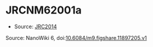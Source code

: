 <a name="material" />

# JRCNM62001a
<script type="application/ld+json">
  {
    "@context": "https://schema.org/",
    "@type": "ChemicalSubstance",
    "@id": "https://egonw.github.io/nanowiki/nanowiki377.html#material",
    "http://purl.org/dc/terms/conformsTo":
      {
        "@type": "CreativeWork",
        "@id": "https://bioschemas.org/profiles/ChemicalSubstance/0.4-RELEASE/"
      },
    "identfier": "377",
    "name": "JRCNM62001a",
    "url": "https://egonw.github.io/nanowiki/nanowiki377.html#material",
    "sameAs": "http://127.0.0.1/mediawiki/index.php/Special:URIResolver/JRCNM62001a"
  }
</script>


* Source: [JRC2014](articleJRC2014.md)


Source: NanoWiki 6, doi:[10.6084/m9.figshare.11897205.v1](https://doi.org/10.6084/m9.figshare.11897205.v1)
